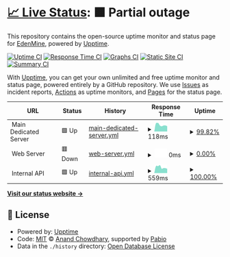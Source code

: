 # [📈 Live Status](https://EdenMine.github.io/uptime): <!--live status--> **🟧 Partial outage**

This repository contains the open-source uptime monitor and status page for [EdenMine](https://www.edenmine.eu), powered by [Upptime](https://github.com/upptime/upptime).

[![Uptime CI](https://github.com/EdenMine/uptime/workflows/Uptime%20CI/badge.svg)](https://github.com/EdenMine/uptime/actions?query=workflow%3A%22Uptime+CI%22)
[![Response Time CI](https://github.com/EdenMine/uptime/workflows/Response%20Time%20CI/badge.svg)](https://github.com/EdenMine/uptime/actions?query=workflow%3A%22Response+Time+CI%22)
[![Graphs CI](https://github.com/EdenMine/uptime/workflows/Graphs%20CI/badge.svg)](https://github.com/EdenMine/uptime/actions?query=workflow%3A%22Graphs+CI%22)
[![Static Site CI](https://github.com/EdenMine/uptime/workflows/Static%20Site%20CI/badge.svg)](https://github.com/EdenMine/uptime/actions?query=workflow%3A%22Static+Site+CI%22)
[![Summary CI](https://github.com/EdenMine/uptime/workflows/Summary%20CI/badge.svg)](https://github.com/EdenMine/uptime/actions?query=workflow%3A%22Summary+CI%22)

With [Upptime](https://upptime.js.org), you can get your own unlimited and free uptime monitor and status page, powered entirely by a GitHub repository. We use [Issues](https://github.com/EdenMine/upptime/issues) as incident reports, [Actions](https://github.com/EdenMine/upptime/actions) as uptime monitors, and [Pages](https://EdenMine.github.io/upptime) for the status page.

<!--start: status pages-->
<!-- This summary is generated by Upptime (https://github.com/upptime/upptime) -->
<!-- Do not edit this manually, your changes will be overwritten -->
<!-- prettier-ignore -->
| URL | Status | History | Response Time | Uptime |
| --- | ------ | ------- | ------------- | ------ |
| <img alt="" src="https://icons.duckduckgo.com/ip3/null.ico" height="13"> Main Dedicated Server | 🟩 Up | [main-dedicated-server.yml](https://github.com/EdenMine/uptime/commits/HEAD/history/main-dedicated-server.yml) | <details><summary><img alt="Response time graph" src="./graphs/main-dedicated-server/response-time-week.png" height="20"> 118ms</summary><br><a href="https://uptime.edenmine.eu/history/main-dedicated-server"><img alt="Response time 116" src="https://img.shields.io/endpoint?url=https%3A%2F%2Fraw.githubusercontent.com%2FEdenMine%2Fuptime%2FHEAD%2Fapi%2Fmain-dedicated-server%2Fresponse-time.json"></a><br><a href="https://uptime.edenmine.eu/history/main-dedicated-server"><img alt="24-hour response time 129" src="https://img.shields.io/endpoint?url=https%3A%2F%2Fraw.githubusercontent.com%2FEdenMine%2Fuptime%2FHEAD%2Fapi%2Fmain-dedicated-server%2Fresponse-time-day.json"></a><br><a href="https://uptime.edenmine.eu/history/main-dedicated-server"><img alt="7-day response time 118" src="https://img.shields.io/endpoint?url=https%3A%2F%2Fraw.githubusercontent.com%2FEdenMine%2Fuptime%2FHEAD%2Fapi%2Fmain-dedicated-server%2Fresponse-time-week.json"></a><br><a href="https://uptime.edenmine.eu/history/main-dedicated-server"><img alt="30-day response time 113" src="https://img.shields.io/endpoint?url=https%3A%2F%2Fraw.githubusercontent.com%2FEdenMine%2Fuptime%2FHEAD%2Fapi%2Fmain-dedicated-server%2Fresponse-time-month.json"></a><br><a href="https://uptime.edenmine.eu/history/main-dedicated-server"><img alt="1-year response time 116" src="https://img.shields.io/endpoint?url=https%3A%2F%2Fraw.githubusercontent.com%2FEdenMine%2Fuptime%2FHEAD%2Fapi%2Fmain-dedicated-server%2Fresponse-time-year.json"></a></details> | <details><summary><a href="https://uptime.edenmine.eu/history/main-dedicated-server">99.82%</a></summary><a href="https://uptime.edenmine.eu/history/main-dedicated-server"><img alt="All-time uptime 99.93%" src="https://img.shields.io/endpoint?url=https%3A%2F%2Fraw.githubusercontent.com%2FEdenMine%2Fuptime%2FHEAD%2Fapi%2Fmain-dedicated-server%2Fuptime.json"></a><br><a href="https://uptime.edenmine.eu/history/main-dedicated-server"><img alt="24-hour uptime 98.77%" src="https://img.shields.io/endpoint?url=https%3A%2F%2Fraw.githubusercontent.com%2FEdenMine%2Fuptime%2FHEAD%2Fapi%2Fmain-dedicated-server%2Fuptime-day.json"></a><br><a href="https://uptime.edenmine.eu/history/main-dedicated-server"><img alt="7-day uptime 99.82%" src="https://img.shields.io/endpoint?url=https%3A%2F%2Fraw.githubusercontent.com%2FEdenMine%2Fuptime%2FHEAD%2Fapi%2Fmain-dedicated-server%2Fuptime-week.json"></a><br><a href="https://uptime.edenmine.eu/history/main-dedicated-server"><img alt="30-day uptime 99.86%" src="https://img.shields.io/endpoint?url=https%3A%2F%2Fraw.githubusercontent.com%2FEdenMine%2Fuptime%2FHEAD%2Fapi%2Fmain-dedicated-server%2Fuptime-month.json"></a><br><a href="https://uptime.edenmine.eu/history/main-dedicated-server"><img alt="1-year uptime 99.93%" src="https://img.shields.io/endpoint?url=https%3A%2F%2Fraw.githubusercontent.com%2FEdenMine%2Fuptime%2FHEAD%2Fapi%2Fmain-dedicated-server%2Fuptime-year.json"></a></details>
| <img alt="" src="https://icons.duckduckgo.com/ip3/null.ico" height="13"> Web Server | 🟥 Down | [web-server.yml](https://github.com/EdenMine/uptime/commits/HEAD/history/web-server.yml) | <details><summary><img alt="Response time graph" src="./graphs/web-server/response-time-week.png" height="20"> 0ms</summary><br><a href="https://uptime.edenmine.eu/history/web-server"><img alt="Response time 114" src="https://img.shields.io/endpoint?url=https%3A%2F%2Fraw.githubusercontent.com%2FEdenMine%2Fuptime%2FHEAD%2Fapi%2Fweb-server%2Fresponse-time.json"></a><br><a href="https://uptime.edenmine.eu/history/web-server"><img alt="24-hour response time 0" src="https://img.shields.io/endpoint?url=https%3A%2F%2Fraw.githubusercontent.com%2FEdenMine%2Fuptime%2FHEAD%2Fapi%2Fweb-server%2Fresponse-time-day.json"></a><br><a href="https://uptime.edenmine.eu/history/web-server"><img alt="7-day response time 0" src="https://img.shields.io/endpoint?url=https%3A%2F%2Fraw.githubusercontent.com%2FEdenMine%2Fuptime%2FHEAD%2Fapi%2Fweb-server%2Fresponse-time-week.json"></a><br><a href="https://uptime.edenmine.eu/history/web-server"><img alt="30-day response time 0" src="https://img.shields.io/endpoint?url=https%3A%2F%2Fraw.githubusercontent.com%2FEdenMine%2Fuptime%2FHEAD%2Fapi%2Fweb-server%2Fresponse-time-month.json"></a><br><a href="https://uptime.edenmine.eu/history/web-server"><img alt="1-year response time 114" src="https://img.shields.io/endpoint?url=https%3A%2F%2Fraw.githubusercontent.com%2FEdenMine%2Fuptime%2FHEAD%2Fapi%2Fweb-server%2Fresponse-time-year.json"></a></details> | <details><summary><a href="https://uptime.edenmine.eu/history/web-server">0.00%</a></summary><a href="https://uptime.edenmine.eu/history/web-server"><img alt="All-time uptime 21.05%" src="https://img.shields.io/endpoint?url=https%3A%2F%2Fraw.githubusercontent.com%2FEdenMine%2Fuptime%2FHEAD%2Fapi%2Fweb-server%2Fuptime.json"></a><br><a href="https://uptime.edenmine.eu/history/web-server"><img alt="24-hour uptime 0.00%" src="https://img.shields.io/endpoint?url=https%3A%2F%2Fraw.githubusercontent.com%2FEdenMine%2Fuptime%2FHEAD%2Fapi%2Fweb-server%2Fuptime-day.json"></a><br><a href="https://uptime.edenmine.eu/history/web-server"><img alt="7-day uptime 0.00%" src="https://img.shields.io/endpoint?url=https%3A%2F%2Fraw.githubusercontent.com%2FEdenMine%2Fuptime%2FHEAD%2Fapi%2Fweb-server%2Fuptime-week.json"></a><br><a href="https://uptime.edenmine.eu/history/web-server"><img alt="30-day uptime 0.00%" src="https://img.shields.io/endpoint?url=https%3A%2F%2Fraw.githubusercontent.com%2FEdenMine%2Fuptime%2FHEAD%2Fapi%2Fweb-server%2Fuptime-month.json"></a><br><a href="https://uptime.edenmine.eu/history/web-server"><img alt="1-year uptime 21.05%" src="https://img.shields.io/endpoint?url=https%3A%2F%2Fraw.githubusercontent.com%2FEdenMine%2Fuptime%2FHEAD%2Fapi%2Fweb-server%2Fuptime-year.json"></a></details>
| <img alt="" src="https://icons.duckduckgo.com/ip3/null.ico" height="13"> Internal API | 🟩 Up | [internal-api.yml](https://github.com/EdenMine/uptime/commits/HEAD/history/internal-api.yml) | <details><summary><img alt="Response time graph" src="./graphs/internal-api/response-time-week.png" height="20"> 559ms</summary><br><a href="https://uptime.edenmine.eu/history/internal-api"><img alt="Response time 570" src="https://img.shields.io/endpoint?url=https%3A%2F%2Fraw.githubusercontent.com%2FEdenMine%2Fuptime%2FHEAD%2Fapi%2Finternal-api%2Fresponse-time.json"></a><br><a href="https://uptime.edenmine.eu/history/internal-api"><img alt="24-hour response time 487" src="https://img.shields.io/endpoint?url=https%3A%2F%2Fraw.githubusercontent.com%2FEdenMine%2Fuptime%2FHEAD%2Fapi%2Finternal-api%2Fresponse-time-day.json"></a><br><a href="https://uptime.edenmine.eu/history/internal-api"><img alt="7-day response time 559" src="https://img.shields.io/endpoint?url=https%3A%2F%2Fraw.githubusercontent.com%2FEdenMine%2Fuptime%2FHEAD%2Fapi%2Finternal-api%2Fresponse-time-week.json"></a><br><a href="https://uptime.edenmine.eu/history/internal-api"><img alt="30-day response time 537" src="https://img.shields.io/endpoint?url=https%3A%2F%2Fraw.githubusercontent.com%2FEdenMine%2Fuptime%2FHEAD%2Fapi%2Finternal-api%2Fresponse-time-month.json"></a><br><a href="https://uptime.edenmine.eu/history/internal-api"><img alt="1-year response time 570" src="https://img.shields.io/endpoint?url=https%3A%2F%2Fraw.githubusercontent.com%2FEdenMine%2Fuptime%2FHEAD%2Fapi%2Finternal-api%2Fresponse-time-year.json"></a></details> | <details><summary><a href="https://uptime.edenmine.eu/history/internal-api">100.00%</a></summary><a href="https://uptime.edenmine.eu/history/internal-api"><img alt="All-time uptime 99.45%" src="https://img.shields.io/endpoint?url=https%3A%2F%2Fraw.githubusercontent.com%2FEdenMine%2Fuptime%2FHEAD%2Fapi%2Finternal-api%2Fuptime.json"></a><br><a href="https://uptime.edenmine.eu/history/internal-api"><img alt="24-hour uptime 100.00%" src="https://img.shields.io/endpoint?url=https%3A%2F%2Fraw.githubusercontent.com%2FEdenMine%2Fuptime%2FHEAD%2Fapi%2Finternal-api%2Fuptime-day.json"></a><br><a href="https://uptime.edenmine.eu/history/internal-api"><img alt="7-day uptime 100.00%" src="https://img.shields.io/endpoint?url=https%3A%2F%2Fraw.githubusercontent.com%2FEdenMine%2Fuptime%2FHEAD%2Fapi%2Finternal-api%2Fuptime-week.json"></a><br><a href="https://uptime.edenmine.eu/history/internal-api"><img alt="30-day uptime 99.91%" src="https://img.shields.io/endpoint?url=https%3A%2F%2Fraw.githubusercontent.com%2FEdenMine%2Fuptime%2FHEAD%2Fapi%2Finternal-api%2Fuptime-month.json"></a><br><a href="https://uptime.edenmine.eu/history/internal-api"><img alt="1-year uptime 99.45%" src="https://img.shields.io/endpoint?url=https%3A%2F%2Fraw.githubusercontent.com%2FEdenMine%2Fuptime%2FHEAD%2Fapi%2Finternal-api%2Fuptime-year.json"></a></details>

<!--end: status pages-->

[**Visit our status website →**](https://EdenMine.github.io/uptime)

## 📄 License

- Powered by: [Upptime](https://github.com/upptime/upptime)
- Code: [MIT](./LICENSE) © [Anand Chowdhary](https://anandchowdhary.com), supported by [Pabio](https://pabio.com)
- Data in the `./history` directory: [Open Database License](https://opendatacommons.org/licenses/odbl/1-0/)
